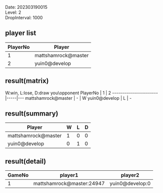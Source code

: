 Date: 202303190015  
Level: 2  
DropInterval: 1000  
## player list
PlayerNo  |  Player
----------|---------------------
1         |  mattshamrock@master
2         |  yuin0@develop
## result(matrix)
W:win, L:lose, D:draw
you\opponent PlayerNo  |  1  |  2
-----------------------|-----|---
mattshamrock@master    |  -  |  W
yuin0@develop          |  L  |  -
## result(summary)
Player               |  W  |  L  |  D
---------------------|-----|-----|---
mattshamrock@master  |  1  |  0  |  0
yuin0@develop        |  0  |  1  |  0
## result(detail)
GameNo  |  player1                    |  player2
--------|-----------------------------|-----------------
1       |  mattshamrock@master:24947  |  yuin0@develop:0
